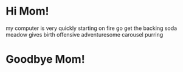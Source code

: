 # Hi Mom!
my computer is
very quickly starting on fire
go get the backing soda
meadow gives birth
offensive adventuresome
carousel purring



# Goodbye Mom!